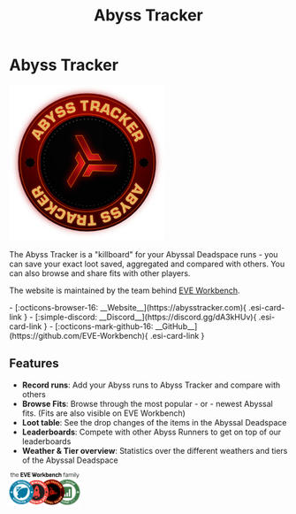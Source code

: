 ﻿---
search:
  exclude: true

title: Abyss Tracker
---

# Abyss Tracker

![](abysstracker-logo.png)

The Abyss Tracker is a "killboard" for your Abyssal Deadspace runs - you can save your exact loot saved, aggregated and compared with others. You can also browse and share fits with other players.

The website is maintained by the team behind [EVE Workbench](https://eveworkbench.com).

<div class="grid cards" markdown>
- [:octicons-browser-16: __Website__](https://abysstracker.com){ .esi-card-link }
- [:simple-discord: __Discord__](https://discord.gg/dA3kHUv){ .esi-card-link }
- [:octicons-mark-github-16: __GitHub__](https://github.com/EVE-Workbench){ .esi-card-link }
</div>

## Features

- **Record runs**: Add your Abyss runs to Abyss Tracker and compare with others
- **Browse Fits**: Browse through the most popular - or - newest Abyssal fits. (Fits are also visible on EVE Workbench)
- **Loot table**: See the drop changes of the items in the Abyssal Deadspace
- **Leaderboards**: Compete with other Abyss Runners to get on top of our leaderboards
- **Weather & Tier overview**: Statistics over the different weathers and tiers of the Abyssal Deadspace

![](../eve-workbench/eveworkbench-family.png)